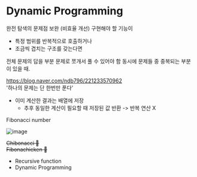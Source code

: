 # Dynamic Programming
완전 탐색의 문제점 보완 (비효율 개선)
구현해야 할 기능이
- 특정 범위를 반복적으로 호출하거나
- 조금씩 겹치는 구조를 갖는다면

전체 문제의 답을 부분 문제로 쪼개서 풀 수 있어야 함
동시에 문제들 중 중복되는 부분이 있을 때.

https://blog.naver.com/ndb796/221233570962   
'하나의 문제는 단 한번만 푼다'
- 이미 계산한 결과는 배열에 저장
    - 추후 동일한 계산이 필요할 때 저장된 값 반환 -> 반복 연산 X

Fibonacci number

![image](https://user-images.githubusercontent.com/53294075/222070405-2c8cbf5d-fd25-4615-9485-ae53a7f41df4.png)

~~Chibonacci 🍗~~   
~~Fibonachicken 🐔~~
- Recursive function
- Dynamic Programming
